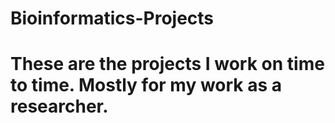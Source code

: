 # Bioinformatics-Projects
# These are the projects I work on time to time. Mostly for my work as a researcher.
